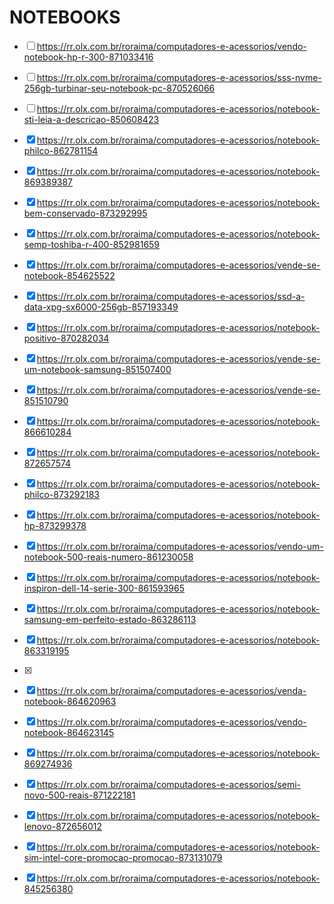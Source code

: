# NOTEBOOKS
 - [ ] https://rr.olx.com.br/roraima/computadores-e-acessorios/vendo-notebook-hp-r-300-871033416
 - [ ] https://rr.olx.com.br/roraima/computadores-e-acessorios/sss-nvme-256gb-turbinar-seu-notebook-pc-870526066
 - [ ] https://rr.olx.com.br/roraima/computadores-e-acessorios/notebook-sti-leia-a-descricao-850608423
 - [x] https://rr.olx.com.br/roraima/computadores-e-acessorios/notebook-philco-862781154
 - [x] https://rr.olx.com.br/roraima/computadores-e-acessorios/notebook-869389387
 - [x] https://rr.olx.com.br/roraima/computadores-e-acessorios/notebook-bem-conservado-873292995
 - [x] https://rr.olx.com.br/roraima/computadores-e-acessorios/notebook-semp-toshiba-r-400-852981659
 - [x] https://rr.olx.com.br/roraima/computadores-e-acessorios/vende-se-notebook-854625522
 - [x] https://rr.olx.com.br/roraima/computadores-e-acessorios/ssd-a-data-xpg-sx6000-256gb-857193349
 - [x] https://rr.olx.com.br/roraima/computadores-e-acessorios/notebook-positivo-870282034
 - [x] https://rr.olx.com.br/roraima/computadores-e-acessorios/vende-se-um-notebook-samsung-851507400
 - [x] https://rr.olx.com.br/roraima/computadores-e-acessorios/vende-se-851510790
 - [x] https://rr.olx.com.br/roraima/computadores-e-acessorios/notebook-866610284
 - [x] https://rr.olx.com.br/roraima/computadores-e-acessorios/notebook-872657574

 - [x] https://rr.olx.com.br/roraima/computadores-e-acessorios/notebook-philco-873292183
 - [x] https://rr.olx.com.br/roraima/computadores-e-acessorios/notebook-hp-873299378
 - [x] https://rr.olx.com.br/roraima/computadores-e-acessorios/vendo-um-notebook-500-reais-numero-861230058
 - [x] https://rr.olx.com.br/roraima/computadores-e-acessorios/notebook-inspiron-dell-14-serie-300-861593965
 - [x] https://rr.olx.com.br/roraima/computadores-e-acessorios/notebook-samsung-em-perfeito-estado-863286113
 - [x] https://rr.olx.com.br/roraima/computadores-e-acessorios/notebook-863319195
 - [x] 
 - [x] https://rr.olx.com.br/roraima/computadores-e-acessorios/venda-notebook-864620963
 - [x] https://rr.olx.com.br/roraima/computadores-e-acessorios/vendo-notebook-864623145
 - [x] https://rr.olx.com.br/roraima/computadores-e-acessorios/notebook-869274936
 - [x] https://rr.olx.com.br/roraima/computadores-e-acessorios/semi-novo-500-reais-871222181
 - [x] https://rr.olx.com.br/roraima/computadores-e-acessorios/notebook-lenovo-872656012
 - [x] https://rr.olx.com.br/roraima/computadores-e-acessorios/notebook-sim-intel-core-promocao-promocao-873131079
 - [x] https://rr.olx.com.br/roraima/computadores-e-acessorios/notebook-845256380
